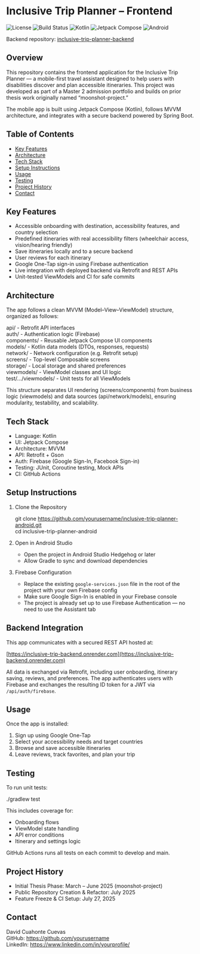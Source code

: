 # Inclusive Trip Planner – Frontend

![License](https://img.shields.io/github/license/DavidCC812/inclusive-trip-planner-frontend?style=flat-square)
![Build Status](https://github.com/DavidCC812/inclusive-trip-planner-frontend/actions/workflows/ci.yml/badge.svg)
![Kotlin](https://img.shields.io/badge/Kotlin-1.9%2B-blueviolet.svg)
![Jetpack Compose](https://img.shields.io/badge/Jetpack--Compose-UI-green.svg)
![Android](https://img.shields.io/badge/Android-API%2030%2B-yellow.svg)


Backend repository: [inclusive-trip-planner-backend](https://github.com/yourusername/inclusive-trip-planner-backend)

## Overview

This repository contains the frontend application for the Inclusive Trip Planner — a mobile-first travel assistant designed to help users with disabilities discover and plan accessible itineraries. This project was developed as part of a Master 2 admission portfolio and builds on prior thesis work originally named “moonshot-project.”

The mobile app is built using Jetpack Compose (Kotlin), follows MVVM architecture, and integrates with a secure backend powered by Spring Boot.

## Table of Contents

- [Key Features](#key-features)
- [Architecture](#architecture)
- [Tech Stack](#tech-stack)
- [Setup Instructions](#setup-instructions)
- [Usage](#usage)
- [Testing](#testing)
- [Project History](#project-history)
- [Contact](#contact)

## Key Features

- Accessible onboarding with destination, accessibility features, and country selection
- Predefined itineraries with real accessibility filters (wheelchair access, vision/hearing friendly)
- Save itineraries locally and to a secure backend
- User reviews for each itinerary
- Google One-Tap sign-in using Firebase authentication
- Live integration with deployed backend via Retrofit and REST APIs
- Unit-tested ViewModels and CI for safe commits

## Architecture

The app follows a clean MVVM (Model–View–ViewModel) structure, organized as follows:

api/               - Retrofit API interfaces  
auth/              - Authentication logic (Firebase)  
components/        - Reusable Jetpack Compose UI components  
models/            - Kotlin data models (DTOs, responses, requests)  
network/           - Network configuration (e.g. Retrofit setup)  
screens/           - Top-level Composable screens  
storage/           - Local storage and shared preferences  
viewmodels/        - ViewModel classes and UI logic  
test/.../viewmodels/ - Unit tests for all ViewModels

This structure separates UI rendering (screens/components) from business logic (viewmodels) and data sources (api/network/models), ensuring modularity, testability, and scalability.

## Tech Stack

- Language: Kotlin
- UI: Jetpack Compose
- Architecture: MVVM
- API: Retrofit + Gson
- Auth: Firebase (Google Sign-In, Facebook Sign-in)
- Testing: JUnit, Coroutine testing, Mock APIs
- CI: GitHub Actions

## Setup Instructions

1. Clone the Repository

   git clone https://github.com/yourusername/inclusive-trip-planner-android.git  
   cd inclusive-trip-planner-android

2. Open in Android Studio

   - Open the project in Android Studio Hedgehog or later
   - Allow Gradle to sync and download dependencies

3. Firebase Configuration

   - Replace the existing `google-services.json` file in the root of the project with your own Firebase config  
   - Make sure Google Sign-In is enabled in your Firebase console  
   - The project is already set up to use Firebase Authentication — no need to use the Assistant tab

## Backend Integration

This app communicates with a secured REST API hosted at:

[https://inclusive-trip-backend.onrender.com](https://inclusive-trip-backend.onrender.com)

All data is exchanged via Retrofit, including user onboarding, itinerary saving, reviews, and preferences. The app authenticates users with Firebase and exchanges the resulting ID token for a JWT via `/api/auth/firebase`.

## Usage

Once the app is installed:

1. Sign up using Google One-Tap
2. Select your accessibility needs and target countries
3. Browse and save accessible itineraries
4. Leave reviews, track favorites, and plan your trip

## Testing

To run unit tests:

   ./gradlew test

This includes coverage for:

- Onboarding flows
- ViewModel state handling
- API error conditions
- Itinerary and settings logic

GitHub Actions runs all tests on each commit to develop and main.

## Project History

- Initial Thesis Phase: March – June 2025 (moonshot-project)
- Public Repository Creation & Refactor: July 2025
- Feature Freeze & CI Setup: July 27, 2025

## Contact

David Cuahonte Cuevas  
GitHub: https://github.com/yourusername  
LinkedIn: https://www.linkedin.com/in/yourprofile/
